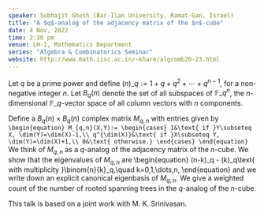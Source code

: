 ```yaml
---
speaker: Subhajit Ghosh (Bar-Ilan University, Ramat-Gan, Israel)
title: "A $q$-analog of the adjacency matrix of the $n$-cube"
date: 4 Nov, 2022
time: 2:30 pm
venue: LH-1, Mathematics Department
series: "Algebra & Combinatorics Seminar"
website: http://www.math.iisc.ac.in/~khare/algcomb20-23.html
---
```


Let $q$ be a prime power and define $(n)\_q:=1+q+q^2+\cdots+q^{n-1}$, for
a non-negative integer $n$. Let $B_q(n)$ denote the set of all subspaces of
$\mathbb{F}\_q^n$, the $n$-dimensional $\mathbb{F}\_q$-vector space of all
column vectors with $n$ components.

Define a $B_q(n)\times B_q(n)$ complex matrix $M_{q,n}$ with entries given by
`\begin{equation}
M_{q,n}(X,Y):=
\begin{cases}
	1&\text{ if }Y\subseteq X, \dim(Y)=\dim(X)-1,\\
	q^{\dim(X)}&\text{ if }X\subseteq Y, \dim(Y)=\dim(X)+1,\\
	0&\text{ otherwise.}
\end{cases}
\end{equation}`
We think of $M_{q,n}$ as a $q$-analog of the adjacency matrix of the
$n$-cube. We show that the eigenvalues of $M_{q,n}$ are
\begin{equation}
(n-k)\_q - (k)\_q\text{ with multiplicity }\binom{n}{k}\_q,\quad k=0,1,\dots,n,
\end{equation}
and we write down an explicit canonical eigenbasis of $M_{q,n}$. We give
a weighted count of the number of rooted spanning trees in the $q$-analog
of the $n$-cube.

This talk is based on a joint work with M. K. Srinivasan.
